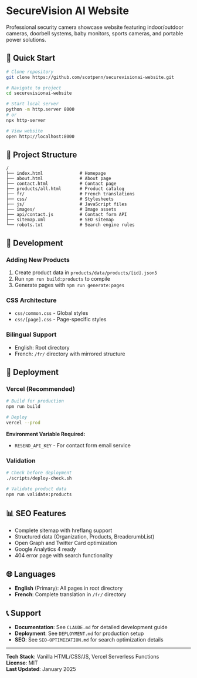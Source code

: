 # SecureVision AI Website

Professional security camera showcase website featuring indoor/outdoor cameras, doorbell systems, baby monitors, sports cameras, and portable power solutions.

## 🚀 Quick Start

```bash
# Clone repository
git clone https://github.com/scotpenn/securevisionai-website.git

# Navigate to project
cd securevisionai-website

# Start local server
python -m http.server 8000
# or
npx http-server

# View website
open http://localhost:8000
```

## 📁 Project Structure

```
/
├── index.html              # Homepage
├── about.html              # About page
├── contact.html            # Contact page  
├── products/all.html       # Product catalog
├── fr/                     # French translations
├── css/                    # Stylesheets
├── js/                     # JavaScript files
├── images/                 # Image assets
├── api/contact.js          # Contact form API
├── sitemap.xml             # SEO sitemap
└── robots.txt              # Search engine rules
```

## 🔧 Development

### Adding New Products
1. Create product data in `products/data/products/[id].json5`
2. Run `npm run build:products` to compile
3. Generate pages with `npm run generate:pages`

### CSS Architecture
- `css/common.css` - Global styles
- `css/[page].css` - Page-specific styles

### Bilingual Support
- English: Root directory
- French: `/fr/` directory with mirrored structure

## 🚀 Deployment

### Vercel (Recommended)
```bash
# Build for production
npm run build

# Deploy
vercel --prod
```

**Environment Variable Required:**
- `RESEND_API_KEY` - For contact form email service

### Validation
```bash
# Check before deployment
./scripts/deploy-check.sh

# Validate product data
npm run validate:products
```

## 📊 SEO Features

- Complete sitemap with hreflang support
- Structured data (Organization, Products, BreadcrumbList)
- Open Graph and Twitter Card optimization
- Google Analytics 4 ready
- 404 error page with search functionality

## 🌐 Languages

- **English** (Primary): All pages in root directory
- **French**: Complete translation in `/fr/` directory

## 📞 Support

- **Documentation**: See `CLAUDE.md` for detailed development guide
- **Deployment**: See `DEPLOYMENT.md` for production setup
- **SEO**: See `SEO-OPTIMIZATION.md` for search optimization details

---

**Tech Stack**: Vanilla HTML/CSS/JS, Vercel Serverless Functions  
**License**: MIT  
**Last Updated**: January 2025
